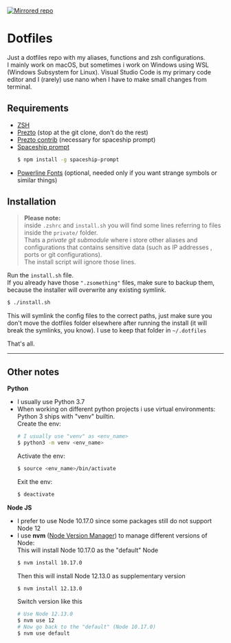 [![Mirrored repo](https://img.shields.io/static/v1?label=Mirroring&message=GitLab%20%3E%20GitHub&color=blue)](https://gitlab.com/Hecsall/dotfiles)

# Dotfiles
Just a dotfiles repo with my aliases, functions and zsh configurations.\
I mainly work on macOS, but sometimes i work on Windows using WSL (Windows Subsystem for Linux). Visual Studio Code is my primary code editor and I (rarely) use nano when I have to make small changes from terminal.

## **Requirements**
- [ZSH](https://github.com/robbyrussell/oh-my-zsh/wiki/Installing-ZSH)
- [Prezto](https://github.com/sorin-ionescu/prezto#installation) 
	(stop at the git clone, don't do the rest)
- [Prezto contrib](https://github.com/belak/prezto-contrib#usage) (necessary for spaceship prompt)
- [Spaceship prompt](https://denysdovhan.com/spaceship-prompt/)
    ```sh
    $ npm install -g spaceship-prompt
    ```
- [Powerline Fonts](https://github.com/powerline/fonts#installation) 
	(optional, needed only if you want strange symbols or similar things)


## **Installation**

> **Please note:**\
inside `.zshrc` and `install.sh` you will find some lines referring to files inside the `private/` folder.\
Thats a *private git submodule* where i store other aliases and configurations that contains sensitive data (such as IP addresses , ports or git configurations).\
The install script will ignore those lines.

Run the `install.sh` file.\
If you already have those `".zsomething"` files, make sure to backup them, because the installer will overwrite any existing symlink.
```sh
$ ./install.sh
```

This will symlink the config files to the correct paths, just make sure you don't move the dotfiles folder elsewhere after running the install (it will break the symlinks, you know).
I use to keep that folder in `~/.dotfiles`

That's all.

---

## **Other notes**

**Python**
- I usually use Python 3.7
- When working on different python projects i use virtual environments: Python 3 ships with "venv" builtin.\
    Create the env:
    ```sh
    # I usually use "venv" as <env_name>
    $ python3 -m venv <env_name>
    ```
    Activate the env:
    ```sh
    $ source <env_name>/bin/activate
    ```
    Exit the env:
    ```sh
    $ deactivate
    ```

**Node JS**
- I prefer to use Node 10.17.0 since some packages still do not support Node 12 
- I use **nvm** ([Node Version Manager](https://github.com/nvm-sh/nvm)) to manage different versions of Node:\
    This will install Node 10.17.0 as the "default" Node
    ```sh
    $ nvm install 10.17.0
    ```
    Then this will install Node 12.13.0 as supplementary version
    ```sh
    $ nvm install 12.13.0
    ```
    Switch version like this
    ```sh
    # Use Node 12.13.0
    $ nvm use 12
    # Now go back to the "default" (Node 10.17.0)
    $ nvm use default
    ```